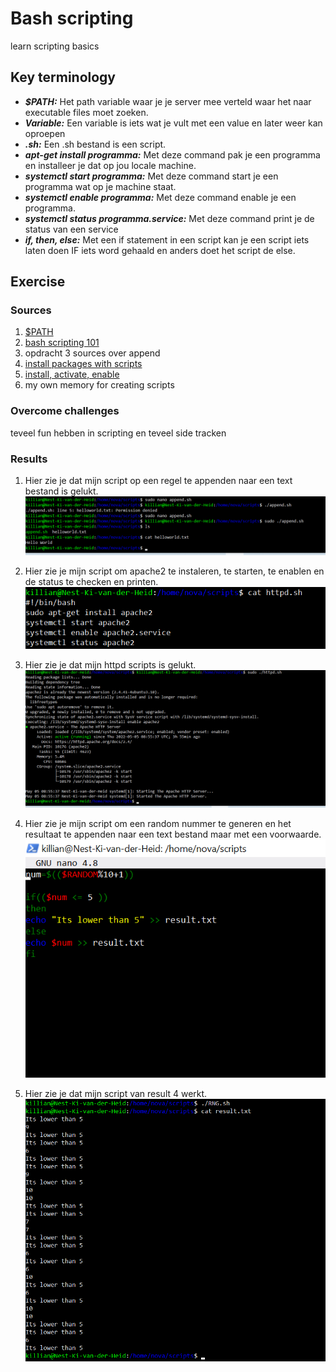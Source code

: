 # Bash scripting 
learn scripting basics

## Key terminology
 - ***$PATH:*** Het path variable waar je je server mee verteld waar het naar executable files moet zoeken.
 - ***Variable:*** Een variable is iets wat je vult met een value en later weer kan oproepen
 - ***.sh:*** Een .sh bestand is een script. 
 - ***apt-get install programma:*** Met deze command pak je een programma en installeer je dat op jou locale machine.
 - ***systemctl start programma:*** Met deze command start je een programma wat op je machine staat.
 - ***systemctl enable programma:*** Met deze command enable je een programma.
 - ***systemctl status programma.service:*** Met deze command print je de status van een service
 - ***if, then, else:*** Met een if statement in een script kan je een script iets laten doen IF iets word gehaald en anders doet het script de else.
 


## Exercise
### Sources
1. [$PATH](https://opensource.com/article/17/6/set-path-linux)
2. [bash scripting 101](https://linuxconfig.org/bash-scripting-tutorial)
3. opdracht 3 sources over append
4. [install packages with scripts](https://blog.devgenius.io/create-a-bash-script-to-install-your-packages-automatically-55b7f0638f3e)
5. [install, activate, enable](https://docs.rackspace.com/support/how-to/centos-7-apache-and-php-install/)
6. my own memory for creating scripts





### Overcome challenges
teveel fun hebben in scripting en teveel side tracken


### Results

1. Hier zie je dat mijn script op een regel te appenden naar een text bestand is gelukt.
![SS](../../../00_includes/LNX-07/scriptexe.png)

2. Hier zie je mijn script om apache2 te instaleren, te starten, te enablen en de status te checken en printen.
![SS](../../../00_includes/LNX-07/script2.png)

3. Hier zie je dat mijn httpd scripts is gelukt.
![SS](../../../00_includes/LNX-07/scriptstatus.png)

4. Hier zie je mijn script om een random nummer te generen en het resultaat te appenden naar een text bestand maar met een voorwaarde.
![SS](../../../00_includes/LNX-07/rngscript.png)

5. Hier zie je dat mijn script van result 4 werkt.
![SS](../../../00_includes/LNX-07/rngresult.png)

